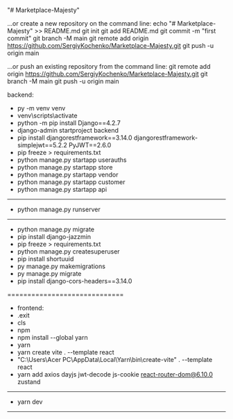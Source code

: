 "# Marketplace-Majesty" 


…or create a new repository on the command line:
echo "# Marketplace-Majesty" >> README.md
git init
git add README.md
git commit -m "first commit"
git branch -M main
git remote add origin https://github.com/SergiyKochenko/Marketplace-Majesty.git
git push -u origin main

…or push an existing repository from the command line:
git remote add origin https://github.com/SergiyKochenko/Marketplace-Majesty.git
git branch -M main
git push -u origin main

backend:
- py -m venv venv
- venv\scripts\activate
- python -m pip install Django==4.2.7
- django-admin startproject backend
- pip install djangorestframework==3.14.0 djangorestframework-simplejwt==5.2.2 PyJWT==2.6.0
- pip freeze > requirements.txt
- python manage.py startapp userauths
- python manage.py startapp store
- python manage.py startapp vendor
- python manage.py startapp customer
- python manage.py startapp api
-----------------------------
- python manage.py runserver
-----------------------------
- python manage.py migrate
- pip install django-jazzmin
- pip freeze > requirements.txt
- python manage.py createsuperuser
- pip install shortuuid
- py manage.py makemigrations
- py manage.py migrate
- pip install django-cors-headers==3.14.0

=============================
- frontend:
- .exit
- cls
- npm
- npm install --global yarn
- yarn
- yarn create vite . --template react 
- "C:\Users\Acer PC\AppData\Local\Yarn\bin\create-vite" . --template react
- yarn add axios dayjs jwt-decode js-cookie react-router-dom@6.10.0 zustand
----------
- yarn dev
----------